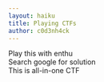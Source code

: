 ```yaml
---
layout: haiku
title: Playing CTFs
author: c0d3nh4ck
---
```


Play this with enthu<br>
Search google for solution<br>
This is all-in-one CTF<br>
